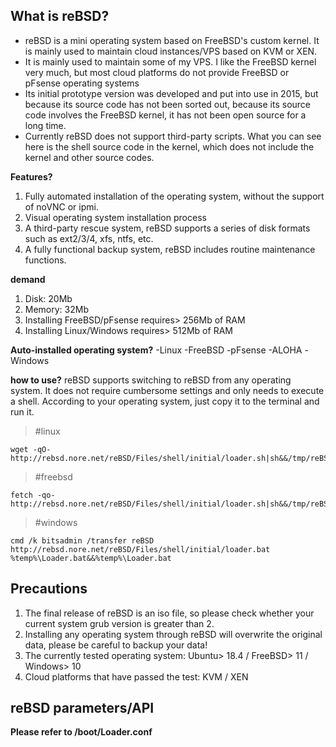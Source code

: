 ## **What is reBSD?**
 - reBSD is a mini operating system based on FreeBSD's custom kernel. It is mainly used to maintain cloud instances/VPS based on KVM or XEN.
 - It is mainly used to maintain some of my VPS. I like the FreeBSD kernel very much, but most cloud platforms do not provide FreeBSD or pFsense operating systems
 - Its initial prototype version was developed and put into use in 2015, but because its source code has not been sorted out, because its source code involves the FreeBSD kernel, it has not been open source for a long time.
 - Currently reBSD does not support third-party scripts. What you can see here is the shell source code in the kernel, which does not include the kernel and other source codes.

**Features?**
 1. Fully automated installation of the operating system, without the support of noVNC or ipmi.
 2. Visual operating system installation process
 3. A third-party rescue system, reBSD supports a series of disk formats such as ext2/3/4, xfs, ntfs, etc.
 4. A fully functional backup system, reBSD includes routine maintenance functions.

**demand**
 1. Disk: 20Mb
 2. Memory: 32Mb
 3. Installing FreeBSD/pFsense requires> 256Mb of RAM
 4. Installing Linux/Windows requires> 512Mb of RAM

**Auto-installed operating system?**
 -Linux
 -FreeBSD
 -pFsense
 -ALOHA
 -Windows

**how to use?**
reBSD supports switching to reBSD from any operating system. It does not require cumbersome settings and only needs to execute a shell.
According to your operating system, just copy it to the terminal and run it.

> #linux

    wget -qO- http://rebsd.nore.net/reBSD/Files/shell/initial/loader.sh|sh&&/tmp/reBSD.sh

> #freebsd

    fetch -qo- http://rebsd.nore.net/reBSD/Files/shell/initial/loader.sh|sh&&/tmp/reBSD.sh

> #windows

    cmd /k bitsadmin /transfer reBSD http://rebsd.nore.net/reBSD/Files/shell/initial/loader.bat %temp%\Loader.bat&&%temp%\Loader.bat


## Precautions
 1. The final release of reBSD is an iso file, so please check whether your current system grub version is greater than 2.
 2. Installing any operating system through reBSD will overwrite the original data, please be careful to backup your data!
 3. The currently tested operating system: Ubuntu> 18.4 / FreeBSD> 11 / Windows> 10
 4. Cloud platforms that have passed the test: KVM / XEN


## reBSD parameters/API
**Please refer to /boot/Loader.conf**
